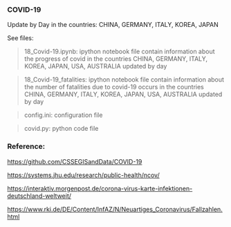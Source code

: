 ### COVID-19 

Update by Day in the countries: CHINA, GERMANY, ITALY, KOREA, JAPAN 

See files: 
> 18_Covid-19.ipynb: ipython notebook file contain information about the progress of covid in the countries  CHINA, GERMANY, ITALY, KOREA, JAPAN, USA, AUSTRALIA updated by day

> 18_Covid-19_fatalities: ipython notebook file contain information about the number of fatalities due to covid-19 occurs in the countries  CHINA, GERMANY, ITALY, KOREA, JAPAN, USA, AUSTRALIA updated by day

> config.ini: configuration file

> covid.py: python code file

### Reference:

https://github.com/CSSEGISandData/COVID-19

https://systems.jhu.edu/research/public-health/ncov/

https://interaktiv.morgenpost.de/corona-virus-karte-infektionen-deutschland-weltweit/

https://www.rki.de/DE/Content/InfAZ/N/Neuartiges_Coronavirus/Fallzahlen.html